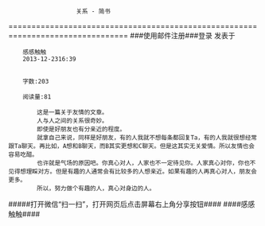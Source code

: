                        关系 - 简书
================================================================================
###使用邮件注册###登录        发表于


        
        感感触触
        2013-12-2316:39


        字数:203

        阅读量:81

        	这是一篇关于友情的文章。
        	人与人之间的关系很奇妙。
        	即使是好朋友也有分亲近的程度。
        	就拿自己来说，同样是好朋友，有的人我就不想每条都回复Ta，有的人我就很想经常跟Ta聊天。再比如，A想和B聊天，而B其实更想和C聊天。但是这其实无关爱情。所以友情也会容易吃醋。
        	也许就是气场的原因吧。你真心对人，人家也不一定待见你。人家真心对你，你也不见得想理睬对方。但是有趣的人通常会有比较多的人想亲近。如果有趣的人再真心对人，朋友会更多。
        	所以，努力做个有趣的人，真心对身边的人。
#####打开微信“扫一扫”，打开网页后点击屏幕右上角分享按钮####
        ####感感触触####
      